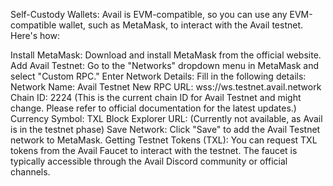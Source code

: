 Self-Custody Wallets:
Avail is EVM-compatible, so you can use any EVM-compatible wallet, such as MetaMask, to interact with the Avail testnet. Here's how:

Install MetaMask: Download and install MetaMask from the official website.
Add Avail Testnet: Go to the "Networks" dropdown menu in MetaMask and select "Custom RPC."
Enter Network Details: Fill in the following details:
Network Name: Avail Testnet
New RPC URL: wss://ws.testnet.avail.network
Chain ID: 2224 (This is the current chain ID for Avail Testnet and might change. Please refer to official documentation for the latest updates.)
Currency Symbol: TXL
Block Explorer URL: (Currently not available, as Avail is in the testnet phase)
Save Network: Click "Save" to add the Avail Testnet network to MetaMask.
Getting Testnet Tokens (TXL):
You can request TXL tokens from the Avail Faucet to interact with the testnet. The faucet is typically accessible through the Avail Discord community or official channels.